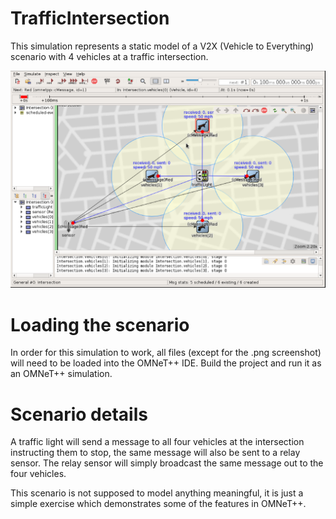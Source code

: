 # TrafficIntersection
This simulation represents a static model of a V2X (Vehicle to Everything) scenario with 4 vehicles at a traffic intersection.

![alt text](https://github.com/T-Visor/TrafficIntersection/blob/master/OMNeT%2B%2B%20screen%20capture.PNG)

# Loading the scenario
In order for this simulation to work, all files (except for the .png screenshot) will need to be loaded into the OMNeT++ IDE. Build the project and run it as an OMNeT++ simulation. 

# Scenario details
A traffic light will send a message to all four vehicles at the intersection instructing them to stop, the same message will also be sent to a relay sensor. The relay sensor will simply broadcast the same message out to the four vehicles.

This scenario is not supposed to model anything meaningful, it is just a simple exercise which demonstrates some of the features in OMNeT++.
